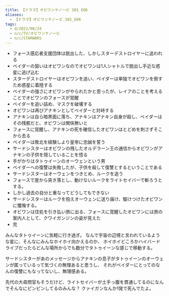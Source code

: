 ```yaml
---
title: 【ドラマ】オビワンケノービ S01 E06
aliases:
  - 【ドラマ】オビワンケノービ_S01_E06
tags:
  - d/2022/06/24
  - n/c/TV/オビワンケノービ
  - n/c/STARWARS
---
```



- フォース感応者支援団体は脱出した、しかしスターデストロイヤーに追われる
- ベイダーの狙いはオビワンなのでオビワンは1人シャトルで脱出し手近な惑星に逃げ込む
- スターデストロイヤーはオビワンを追い、ベイダーは単独でオビワンを倒すため惑星に着陸する
- ベイダーの強さにオビワンがやられたかと思ったが、レイアのことを考えることでオビワンのフォースが覚醒
- ベイダーを追い詰め、マスクを破壊する
- オビワンは再びアナキンとしてベイダーと対峙する
- アナキンは自ら暗黒面に落ち、アナキンはアナキン自身が殺し、ベイダーはその残骸だと、オビワンは関係無いと
- フォースに覚醒し、アナキンの死を確信したオビワンはとどめを刺さずそこから去る
- ベイダーは敗北を経験しより皇帝に忠誠を誓う
- サードシスターはオビワンの残したオルデラーン王の通信からオビワンがアナキンの子供を隠していることを悟る
- 手がかりはタトゥイーンのオーウェンという男
- ベイダーへの復讐は失敗したが、子供を殺して復讐とするということである
- サードシスターはオーウェンをつきとめ、ルークを追う
- フォースで崖から突き落とし、動けないルークをライトセイバーで斬ろうとする。
- しかし過去の自分と重なってどうしてもできない
- サードシスターはルークを抱えオーウェンに送り届け、駆けつけたオビワンに懺悔する。
- オビワンは住処を引き払い旅に出る、フォースに覚醒したオビワンには旅の案内人として、クワイガンジンの姿が見えた
- 完


みんなタトゥイーンに気軽に行き過ぎ。
なんで宇宙の辺境と言われているような星に、そんなにみんなホイホイ向かえるのか、
ホイホイどころかハイバードライブだったらどんな場所からでも数分でタトゥイーンな感じで移動する。

サードシスターがあのメッセージからアナキンの息子がタトゥイーンのオーウェンが匿っているって気づくの無理あると思うし、
それがベイダーにとってのなんの復讐にもなってないし、無理感ある。

先代の大尋問官もそうだけど、ライトセイバーが土手っ腹を貫通してるのになんでそんなにピンピンしてるのみんな？
クァイガンなんか1発で死んでたよ。








